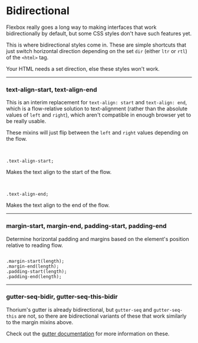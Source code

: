 # Bidirectional

Flexbox really goes a long way to making interfaces that work bidirectionally by default, but some CSS styles don't have such features yet.

This is where bidirectional styles come in. These are simple shortcuts that just switch horizontal direction depending on the set `dir` (either `ltr` or `rtl`) of the `<html>` tag.

Your HTML needs a set direction, else these styles won't work.

---


### text-align-start, text-align-end
This is an interim replacement for `text-align: start` and `text-align: end`, which is a flow-relative solution to text-alignment (rather than the absolute values of `left` and `right`), which aren't compatible in enough browser yet to be really usable.

These mixins will just flip between the `left` and `right` values depending on the flow.

<br/>

`.text-align-start;` 

Makes the text align to the start of the flow.

<br/>

`.text-align-end;` 

Makes the text align to the end of the flow.

---

### margin-start, margin-end, padding-start, padding-end
Determine horizontal padding and margins based on the element's position relative to reading flow.

```

.margin-start(length);
.margin-end(length);
.padding-start(length);
.padding-end(length);

```

---

### gutter-seq-bidir, gutter-seq-this-bidir

Thorium's gutter is already bidirectional, but `gutter-seq` and `gutter-seq-this` are not, so there are bidirectional variants of these that work similarly to the margin mixins above.

Check out the [gutter documentation](gutter.md) for more information on these.
